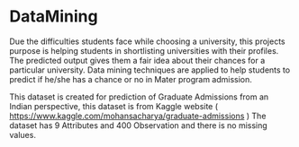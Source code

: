 # DataMining
Due the difficulties students face while choosing a university, this projects purpose is helping students in shortlisting universities with their profiles. The predicted output gives them a fair idea about their chances for a particular university. Data mining techniques are applied to help students to predict if he/she has a chance or no in Mater program admission.

 
This dataset is created for prediction of Graduate Admissions from an Indian perspective, this dataset is from Kaggle website ( https://www.kaggle.com/mohansacharya/graduate-admissions )
The dataset has 9 Attributes and 400 Observation and there is no missing values.



